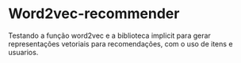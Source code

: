 # Word2vec-recommender

Testando a função word2vec e a biblioteca implicit para gerar representações vetoriais para recomendações, com o uso de itens e usuarios.
